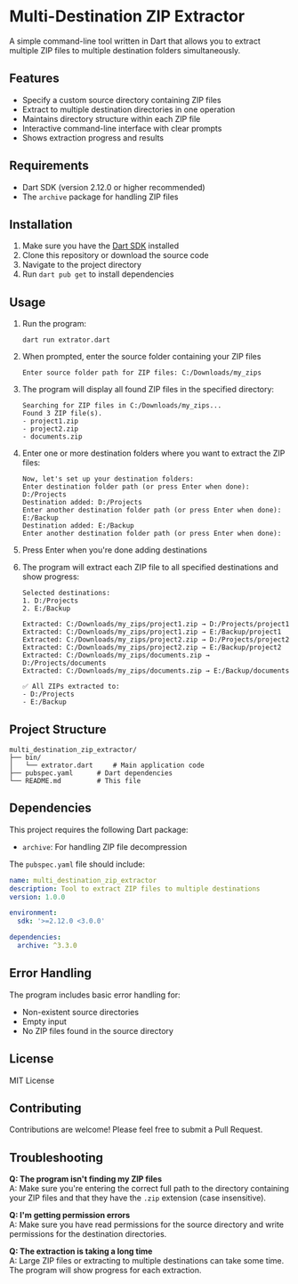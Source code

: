 # Multi-Destination ZIP Extractor

A simple command-line tool written in Dart that allows you to extract multiple ZIP files to multiple destination folders simultaneously.

## Features

- Specify a custom source directory containing ZIP files
- Extract to multiple destination directories in one operation
- Maintains directory structure within each ZIP file
- Interactive command-line interface with clear prompts
- Shows extraction progress and results

## Requirements

- Dart SDK (version 2.12.0 or higher recommended)
- The `archive` package for handling ZIP files

## Installation

1. Make sure you have the [Dart SDK](https://dart.dev/get-dart) installed
2. Clone this repository or download the source code
3. Navigate to the project directory
4. Run `dart pub get` to install dependencies

## Usage

1. Run the program:
   ```
   dart run extrator.dart
   ```

2. When prompted, enter the source folder containing your ZIP files
   ```
   Enter source folder path for ZIP files: C:/Downloads/my_zips
   ```

3. The program will display all found ZIP files in the specified directory:
   ```
   Searching for ZIP files in C:/Downloads/my_zips...
   Found 3 ZIP file(s).
   - project1.zip
   - project2.zip
   - documents.zip
   ```

4. Enter one or more destination folders where you want to extract the ZIP files:
   ```
   Now, let's set up your destination folders:
   Enter destination folder path (or press Enter when done): D:/Projects
   Destination added: D:/Projects
   Enter another destination folder path (or press Enter when done): E:/Backup
   Destination added: E:/Backup
   Enter another destination folder path (or press Enter when done): 
   ```

5. Press Enter when you're done adding destinations

6. The program will extract each ZIP file to all specified destinations and show progress:
   ```
   Selected destinations:
   1. D:/Projects
   2. E:/Backup
   
   Extracted: C:/Downloads/my_zips/project1.zip → D:/Projects/project1
   Extracted: C:/Downloads/my_zips/project1.zip → E:/Backup/project1
   Extracted: C:/Downloads/my_zips/project2.zip → D:/Projects/project2
   Extracted: C:/Downloads/my_zips/project2.zip → E:/Backup/project2
   Extracted: C:/Downloads/my_zips/documents.zip → D:/Projects/documents
   Extracted: C:/Downloads/my_zips/documents.zip → E:/Backup/documents
   
   ✅ All ZIPs extracted to: 
   - D:/Projects
   - E:/Backup
   ```

## Project Structure

```
multi_destination_zip_extractor/
├── bin/
│   └── extrator.dart     # Main application code
├── pubspec.yaml      # Dart dependencies
└── README.md         # This file
```

## Dependencies

This project requires the following Dart package:
- `archive`: For handling ZIP file decompression

The `pubspec.yaml` file should include:

```yaml
name: multi_destination_zip_extractor
description: Tool to extract ZIP files to multiple destinations
version: 1.0.0

environment:
  sdk: '>=2.12.0 <3.0.0'

dependencies:
  archive: ^3.3.0
```

## Error Handling

The program includes basic error handling for:
- Non-existent source directories
- Empty input
- No ZIP files found in the source directory

## License

MIT License

## Contributing

Contributions are welcome! Please feel free to submit a Pull Request.

## Troubleshooting

**Q: The program isn't finding my ZIP files**  
A: Make sure you're entering the correct full path to the directory containing your ZIP files and that they have the `.zip` extension (case insensitive).

**Q: I'm getting permission errors**  
A: Make sure you have read permissions for the source directory and write permissions for the destination directories.

**Q: The extraction is taking a long time**  
A: Large ZIP files or extracting to multiple destinations can take some time. The program will show progress for each extraction.